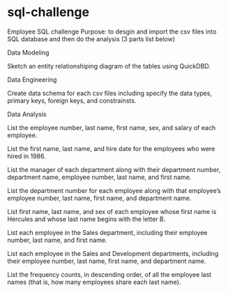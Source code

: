 # sql-challenge
Employee SQL challenge 
Purpose: to desgin and import the csv files into SQL database and then do the analysis (3 parts list below) <br>

Data Modeling 

Sketch an entity relationshiping diagram of the tables using QuickDBD. <br>


Data Engineering 

Create data schema for each csv files including specify the data types, primary keys, foreign keys, and constrainsts. <br>


Data Analysis

List the employee number, last name, first name, sex, and salary of each employee.<br>

List the first name, last name, and hire date for the employees who were hired in 1986.<br>

List the manager of each department along with their department number, department name, employee number, last name, and first name.<br>

List the department number for each employee along with that employee’s employee number, last name, first name, and department name.<br>

List first name, last name, and sex of each employee whose first name is Hercules and whose last name begins with the letter B.<br>

List each employee in the Sales department, including their employee number, last name, and first name.<br>

List each employee in the Sales and Development departments, including their employee number, last name, first name, and department name.<br>

List the frequency counts, in descending order, of all the employee last names (that is, how many employees share each last name).<br>
